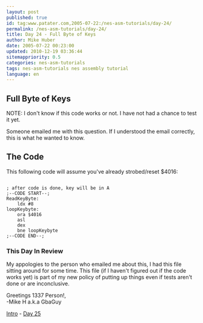 ```yaml
---
layout: post
published: true
id: tag:www.patater.com,2005-07-22:/nes-asm-tutorials/day-24/
permalink: /nes-asm-tutorials/day-24/
title: Day 24 - Full Byte of Keys
author: Mike Huber
date: 2005-07-22 00:23:00
updated: 2010-12-19 03:36:44
sitemappriority: 0.5
categories: nes-asm-tutorials
tags: nes-asm-tutorials nes assembly tutorial
language: en
---
```

<h2>Full Byte of Keys</h2>
<div class="warning">
<p>NOTE: I don't know if this code works or not. I have not had a chance to test it yet.</p>
</div>

<p>Someone emailed me with this question. If I understood the email correctly, this is what
he wanted to know.</p>

<h2>The Code</h2>
<p>This following code will assume you've already strobed/reset $4016:</p>
<code class="block">
; after code is done, key will be in A
;--CODE START--;
ReadKeyByte:
    ldx #8
loopKeybyte:
    ora $4016
    asl
    dex
    bne loopKeybyte
;--CODE END--;
</code>

<h3>This Day In Review</h3>

<p>My appologies to the person who emailed me about this, I had this file sitting around
for some time. This file (if I haven't figured out if the code works yet) is part of my new policy
of putting up things even if tests aren't done or are inconclusive.</p>

<p>
    Greetings 1337 Person!,<br/>
        -Mike H a.k.a GbaGuy
</p>

<div class="series-navigation">
<a href="/nes-asm-tutorials">Intro</a> - <a href="/nes-asm-tutorials/day-25/">Day 25</a>
</div>
